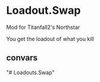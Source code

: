 # Loadout.Swap

Mod for Titanfall2's Northstar

You get the loadout of what you kill

## convars
"# Loadouts.Swap" 
